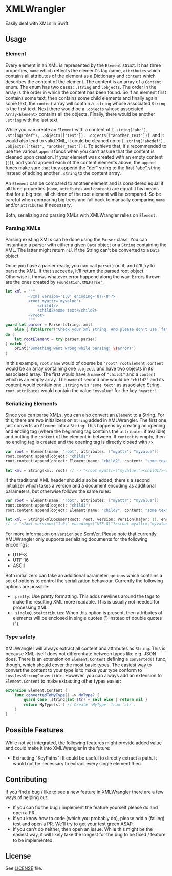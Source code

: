 # XMLWrangler

Easily deal with XMLs in Swift.

## Usage

### Element

Every element in an XML is represented by the `Element` struct. It has three properties, `name` which reflects the element's tag name, `attributes` which contains all attributes of the element as a Dictionary and `content` which describes the content of the element.
The content is an array of a `Content` enum. The enum has two cases: `.string` and `.objects`. The order in the array is the order in which the content has been found. So if an element first contains some text, then contains some child elements and finally again some text, the `content` array will contain a `.string` whose associated `String` is the first text. Next there would be a `.objects` whose associated `Array<Element>` contains all the objects. Finally, there would be another `.string` with the last text.

While you can create an `Element` with a content of `[.string("abc"), .string("def"), .objects(["test"]), .objects(["another_test"])]`, and it would also lead to valid XML, it could be cleaned up to `[.string("abcdef"), .objects(["test", "another_test"])]`. To achieve that, it's recommended to use the various `append` funcs when you can't assure that the content is cleaned upon creation. If your element was created with an empty content (`[]`), and you'd append each of the content elements above, the `append` funcs make sure that they append the "def" string to the first "abc" string instead of adding another `.string` to the content array.

An `Element` can be compared to another element and is considered equal if all three properties (`name`, `attributes` and `content`) are equal. This means that for a big tree, all children of the root element will be compared. So be careful when comparing big trees and fall back to manually comparing `name` and/or `attributes` if necessary.

Both, serializing and parsing XMLs with XMLWrangler relies on `Element`.

### Parsing XMLs

Parsing existing XMLs can be done using the `Parser` class. You can instantiate a parser with either a given `Data` object or a `String` containing the XML. The latter might return `nil` if the String can't be converted to a `Data` object.

Once you have a parser ready, you can call `parse()` on it, and it'll try to parse the XML. If that succeeds, it'll return the parsed root object. Otherwise it throws whatever error happend along the way. Errors thrown are the ones created by `Foundation.XMLParser`.

```swift
let xml = """
          <?xml version='1.0' encoding='UTF-8'?>
          <root myattr='myvalue'>
              <child1/>
              <child2>some text</child2>
          </root>
          """
guard let parser = Parser(string: xml)
    else { fatalError("Check your xml string. And please don't use `fatalError` ;)") }
do {
    let rootElement = try parser.parse()
} catch {
    print("Something went wrong while parsing: \(error)")
}
```

In this example, `root.name` would of course be `"root"`. `rootElement.content` would be an array containing one `.objects` and have two objects in its associated array. The first would have a `name` of `"child1"` and a `content` which is an empty array. The `name` of second one would be `"child2"` and its content would contain one `.string` with `"some text"` as associated String. `root.attributes` would contain the value `"myvalue"` for the key `"myattr"`.


### Serializing Elements

Since you can parse XMLs, you can also convert an `Element` to a String. For this, there are two initializers on `String` added in XMLWrangler.
The first one just converts an `Element` into a `String`. This happens by creating an opening and ending tag (where the beginning tag contains the `attributes` if availble) and putting the `content` of the element in between. If `content` is empty, then no ending tag is created and the opening tag is directly closed with `/>`.

```swift
var root = Element(name: "root", attributes: ["myattr": "myvalue"])
root.content.append(object: "child1")
root.content.append(object: Element(name: "child2", content: "some text"))

let xml = String(xml: root) // -> "<root myattr=\"myvalue\"><child1/><child2>some text</child2></root>"
```

If the traditional XML header should also be added, there's a second initializer which takes a version and a document encoding as additional parameters, but otherwise follows the same rules:

```swift
var root = Element(name: "root", attributes: ["myattr": "myvalue"])
root.content.append(object: "child1")
root.content.append(object: Element(name: "child2", content: "some text"))

let xml = String(xmlDocumentRoot: root, version: Version(major: 1), encoding: .utf8)
// -> "<?xml version=\"1.0\" encoding=\"UTF-8\"?><root myattr=\"myvalue\"><child1/><child2>some text</child2></root>"
```

For more information on `Version` see [SemVer](https://github.com/sersoft-gmbh/semver).
Please note that currently XMLWrangler only supports serializing documents for the following encodings:

- UTF-8
- UTF-16
- ASCII

Both initializers can take an additional parameter `options` which contains a set of options to control the serialization behaviour. Currently the following options are possible:

- `.pretty`: Use pretty formatting. This adds newlines around the tags to make the resulting XML more readable. This is usually not needed for processing XML.
- `.singleQuoteAttributes`: When this option is present, then attributes of elements will be enclosed in single quotes (') instead of double quotes (").


### Type safety

XMLWrangler will always extract all content and attributes as `String`. This is because XML itself does not differentiate between types like e.g. JSON does. There is an extension on `Element.Content` defining a `converted()` func, though, which should cover the most basic types. The easiest way to convert the content to your type is to make your type conform to `LosslessStringConvertible`.
However, you can always add an extension to `Element.Content` to make extracting other types easier:

```swift
extension Element.Content {
    func convertedToMyType() -> MyType? {
        guard case .string(let str) = self else { return nil }
        return MyType(str) // Create `MyType` from `str`.
    }
}
```

## Possible Features

While not yet integrated, the following features might provide added value and could make it into XMLWrangler in the future:

- Extracting "KeyPaths": It could be useful to directly extract a path. It would not be necessary to extract every single element then.

## Contributing

If you find a bug / like to see a new feature in XMLWrangler there are a few ways of helping out:

- If you can fix the bug / implement the feature yourself please do and open a PR.
- If you know how to code (which you probably do), please add a (failing) test and open a PR. We'll try to get your test green ASAP.
- If you can't do neither, then open an issue. While this might be the easiest way, it will likely take the longest for the bug to be fixed / feature to be implemented.


## License

See [LICENSE](./LICENSE) file.
